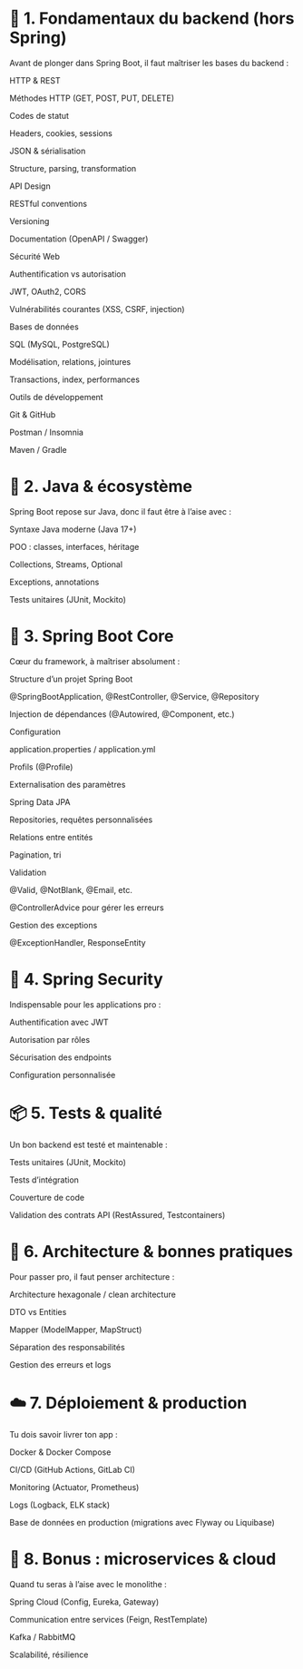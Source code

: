 # 🧱 1. Fondamentaux du backend (hors Spring)
Avant de plonger dans Spring Boot, il faut maîtriser les bases du backend :

HTTP & REST

Méthodes HTTP (GET, POST, PUT, DELETE)

Codes de statut

Headers, cookies, sessions

JSON & sérialisation

Structure, parsing, transformation

API Design

RESTful conventions

Versioning

Documentation (OpenAPI / Swagger)

Sécurité Web

Authentification vs autorisation

JWT, OAuth2, CORS

Vulnérabilités courantes (XSS, CSRF, injection)

Bases de données

SQL (MySQL, PostgreSQL)

Modélisation, relations, jointures

Transactions, index, performances

Outils de développement

Git & GitHub

Postman / Insomnia

Maven / Gradle

# 🌱 2. Java & écosystème
Spring Boot repose sur Java, donc il faut être à l’aise avec :

Syntaxe Java moderne (Java 17+)

POO : classes, interfaces, héritage

Collections, Streams, Optional

Exceptions, annotations

Tests unitaires (JUnit, Mockito)

# 🚀 3. Spring Boot Core
Cœur du framework, à maîtriser absolument :

Structure d’un projet Spring Boot

@SpringBootApplication, @RestController, @Service, @Repository

Injection de dépendances (@Autowired, @Component, etc.)

Configuration

application.properties / application.yml

Profils (@Profile)

Externalisation des paramètres

Spring Data JPA

Repositories, requêtes personnalisées

Relations entre entités

Pagination, tri

Validation

@Valid, @NotBlank, @Email, etc.

@ControllerAdvice pour gérer les erreurs

Gestion des exceptions

@ExceptionHandler, ResponseEntity

# 🔐 4. Spring Security
Indispensable pour les applications pro :

Authentification avec JWT

Autorisation par rôles

Sécurisation des endpoints

Configuration personnalisée

# 📦 5. Tests & qualité
Un bon backend est testé et maintenable :

Tests unitaires (JUnit, Mockito)

Tests d’intégration

Couverture de code

Validation des contrats API (RestAssured, Testcontainers)

# 🧭 6. Architecture & bonnes pratiques
Pour passer pro, il faut penser architecture :

Architecture hexagonale / clean architecture

DTO vs Entities

Mapper (ModelMapper, MapStruct)

Séparation des responsabilités

Gestion des erreurs et logs

# ☁️ 7. Déploiement & production
Tu dois savoir livrer ton app :

Docker & Docker Compose

CI/CD (GitHub Actions, GitLab CI)

Monitoring (Actuator, Prometheus)

Logs (Logback, ELK stack)

Base de données en production (migrations avec Flyway ou Liquibase)

# 🧠 8. Bonus : microservices & cloud
Quand tu seras à l’aise avec le monolithe :

Spring Cloud (Config, Eureka, Gateway)

Communication entre services (Feign, RestTemplate)

Kafka / RabbitMQ

Scalabilité, résilience
